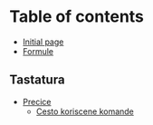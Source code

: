 # Table of contents

* [Initial page](README.md)
* [Formule](formule.md)

## Tastatura <a id="precice-1"></a>

* [Precice](precice-1/tastatura/README.md)
  * [Cesto koriscene komande](precice-1/tastatura/cesto-koriscene-komande.md)

